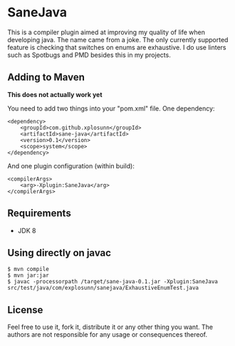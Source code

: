 # SaneJava

This is a compiler plugin aimed at improving my quality of life when developing java. The name came from a joke. The
only currently supported feature is checking that switches on enums are exhaustive. I do use linters such as Spotbugs 
and PMD besides this in my projects.

## Adding to Maven

**This does not actually work yet**

You need to add two things into your "pom.xml" file. One dependency:

```
<dependency>
    <groupId>com.github.xplosunn</groupId>
    <artifactId>sane-java</artifactId>
    <version>0.1</version>
    <scope>system</scope>
</dependency>
```

And one plugin configuration (within build):
```
<compilerArgs>
    <arg>-Xplugin:SaneJava</arg>
</compilerArgs>
```

## Requirements

* JDK 8

## Using directly on javac

```
$ mvn compile
$ mvn jar:jar
$ javac -processorpath /target/sane-java-0.1.jar -Xplugin:SaneJava src/test/java/com/explosunn/sanejava/ExhaustiveEnumTest.java 
```

## License

Feel free to use it, fork it, distribute it or any other thing you want. The authors are not responsible for any usage
or consequences thereof. 
